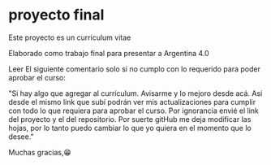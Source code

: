 # proyecto final

Este proyecto es un curriculum vitae

Elaborado como trabajo final para presentar a Argentina 4.0

Leer El siguiente comentario solo si no cumplo con lo requerido para poder aprobar el curso:


"Si hay algo que agregar al currículum. Avisarme y lo mejoro desde acá.
Así desde el mismo link que subí podrán ver mis actualizaciones para cumplir con todo lo que requiera para aprobar el curso.
Por ignorancia envié el link del proyecto y el del repositorio.
Por suerte gitHub me deja modificar las hojas, por lo tanto puedo cambiar lo que yo quiera en el momento que lo desee."

Muchas gracias,😁
